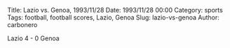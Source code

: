 Title: Lazio vs. Genoa, 1993/11/28
Date: 1993/11/28 00:00
Category: sports
Tags: football, football scores, Lazio, Genoa
Slug: lazio-vs-genoa
Author: carbonero


Lazio 4 - 0 Genoa

